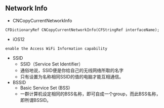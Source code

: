 <!-- 
title: Network Info
from: working
create: 2018-07-13
tags: term,work
-->

## Network Info

- CNCopyCurrentNetworkInfo
```
CFDictionaryRef CNCopyCurrentNetworkInfo(CFStringRef interfaceName);
```
- iOS12 
```
enable the Access WiFi Information capability
```
- SSID
  * SSID（Service Set Identifier）
  * 通俗地说，SSID便是你给自己的无线网络所取的名字
  * 只有设置为名称相同SSID的值的电脑才能互相通信。
- BSSID
  * Basic Service Set (BSS)
  * 一群计算机设定相同的BSS名称，即可自成一个group，而此BSS名称，即所谓BSSID。